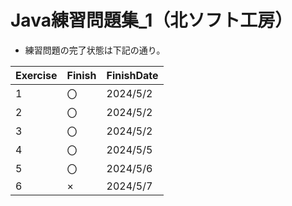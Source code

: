 # Java練習問題集_1（北ソフト工房）

- 練習問題の完了状態は下記の通り。  

| Exercise | Finish | FinishDate |
| ---- | ---- | ---- |
| 1 | 〇 | 2024/5/2 |
| 2 | 〇 | 2024/5/2 |
| 3 | 〇 | 2024/5/2 |
| 4 | 〇 | 2024/5/5 |
| 5 | 〇 | 2024/5/6 |
| 6 | × | 2024/5/7 |

